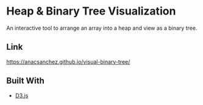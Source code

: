 # Heap & Binary Tree Visualization

An interactive tool to arrange an array into a heap and view as a binary tree.

## Link

https://anacsanchez.github.io/visual-binary-tree/

## Built With
* [D3.js](https://github.com/d3/d3)
